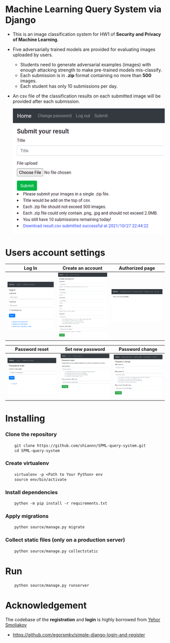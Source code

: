 # Machine Learning Query System via Django
- This is an image classification system for HW1 of **Security and Privacy of Machine Learning**.
- Five adversarially trained models are provided for evaluating images uploaded by users.
    - Students need to generate adversarial examples (images) with enough attacking strength to make pre-trained models mis-classify.
    - Each submission is in **.zip** format containing no more than **500** images.
    - Each student has only 10 submissions per day.
- An csv file of the classification results on each submitted image will be provided after each submission.

    <img src="./screenshots/submit.png">

# Users account settings
| Log In | Create an account | Authorized page |
| -------|--------------|-----------------|
| <img src="./screenshots/login.png" width="200"> | <img src="./screenshots/create_an_account.png" width="200"> | <img src="./screenshots/authorized_page.png" width="200"> |

| Password reset | Set new password | Password change |
| ---------------|------------------|-----------------|
| <img src="./screenshots/password_reset.png" width="200"> | <img src="./screenshots/set_new_password.png" width="200"> | <img src="./screenshots/password_change.png" width="200"> |

# Installing
### Clone the repository
```=bash
    git clone https://github.com/shiannn/SPML-query-system.git
    cd SPML-query-system
```
### Create virtualenv
```=bash
    virtualenv -p <Path to Your Python> env
    source env/bin/activate
```
### Install dependencies
```=bash
    python -m pip install -r requirements.txt
```
### Apply migrations
```=bash
    python source/manage.py migrate
```
### Collect static files (only on a production server)
```=bash
    python source/manage.py collectstatic
```
# Run
```=bash
    python source/manage.py runserver
```

# Acknowledgement
The codebase of the **registration** and **login** is highly borrowed from [Yehor Smoliakov](https://github.com/egorsmkv)
- https://github.com/egorsmkv/simple-django-login-and-register